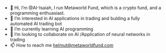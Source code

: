 - 👋 Hi, I’m @AI-Isaiah, I run Metaworld Fund, which is a crypto fund, and a programming enthuasiast.
- 👀 I’m interested in AI applications in trading and bulding a fully automated AI trading bot
- 🌱 I’m currently learning AI programming
- 💞️ I’m looking to collaborate on AI /Application of neural networks in trading
- 📫 How to reach me helmut@metaworldfund.com

<!---
AI-Isaiah/AI-Isaiah is a ✨ special ✨ repository because its `README.md` (this file) appears on your GitHub profile.
You can click the Preview link to take a look at your changes.
--->
